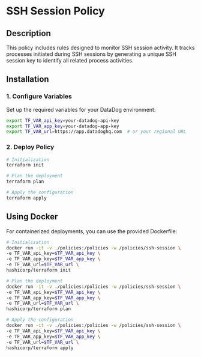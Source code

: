 # SSH Session Policy

## Description

This policy includes rules designed to monitor SSH session activity. It tracks processes initiated during SSH sessions by generating a unique SSH session key to identify all related process activities.

## Installation

### 1. Configure Variables

Set up the required variables for your DataDog environment:

```bash
export TF_VAR_api_key=your-datadog-api-key
export TF_VAR_app_key=your-datadog-app-key
export TF_VAR_url=https://app.datadoghq.com  # or your regional URL
```

### 2. Deploy Policy

```bash
# Initialization
terraform init

# Plan the deployment
terraform plan

# Apply the configuration
terraform apply
```

## Using Docker

For containerized deployments, you can use the provided Dockerfile:

```bash
# Initialization
docker run -it -v ./policies:/policies -w /policies/ssh-session \
-e TF_VAR_api_key=$TF_VAR_api_key \
-e TF_VAR_app_key=$TF_VAR_app_key \
-e TF_VAR_url=$TF_VAR_url \
hashicorp/terraform init

# Plan the deployment
docker run -it -v ./policies:/policies -w /policies/ssh-session \
-e TF_VAR_api_key=$TF_VAR_api_key \
-e TF_VAR_app_key=$TF_VAR_app_key \
-e TF_VAR_url=$TF_VAR_url \
hashicorp/terraform plan

# Apply the configuration
docker run -it -v ./policies:/policies -w /policies/ssh-session \
-e TF_VAR_api_key=$TF_VAR_api_key \
-e TF_VAR_app_key=$TF_VAR_app_key \
-e TF_VAR_url=$TF_VAR_url \
hashicorp/terraform apply
```
